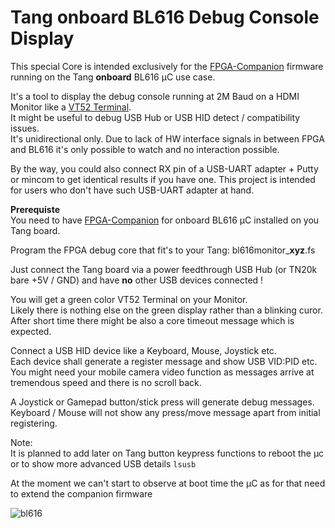 # Tang onboard BL616 Debug Console Display

This special Core is intended exclusively for the [FPGA-Companion](https://github.com/harbaum/FPGA-Companion) firmware running on the Tang **onboard** BL616 µC use case.

It's a tool to display the debug console running at 2M Baud on a HDMI Monitor like a [VT52 Terminal](https://en.wikipedia.org/wiki/VT52).  
It might be useful to debug USB Hub or USB HID detect / compatibility issues.  
It's unidirectional only. Due to lack of HW interface signals in between FPGA and BL616 it's only possible to watch and no interaction possible.

By the way, you could also connect RX pin of a USB-UART adapter + Putty or mincom to get identical results if you have one. This project is intended for users who don't have such USB-UART adapter at hand.  

**Prerequiste**  
You need to have [FPGA-Companion](https://github.com/harbaum/FPGA-Companion/releases) for onboard BL616 µC installed on you Tang board.

Program the FPGA debug core that fit's to your Tang: bl616monitor_**xyz**.fs

Just connect the Tang board via a power feedthrough USB Hub (or TN20k bare +5V / GND) and have **no** other USB devices connected !

You will get a green color VT52 Terminal on your Monitor.  
Likely there is nothing else on the green display rather than a blinking curor.  After short time there might be also a core timeout message which is expected.  

Connect a USB HID device like a Keyboard, Mouse, Joystick etc.  
Each device shall generate a register message and show USB VID:PID etc.  
You might need your mobile camera video function as messages arrive at tremendous speed and there is no scroll back.

A Joystick or Gamepad button/stick press will generate debug messages.  
Keyboard / Mouse will not show any press/move message apart from initial registering.

Note:  
It is planned to add later on Tang button keypress functions to reboot the µc or to show more advanced USB details ``lsusb``  

At the moment we can't start to observe at boot time the µC as for that need to extend the companion firmware 


![bl616](\.assets/bl616_debug.png) 